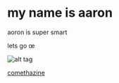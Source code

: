 # my name is aaron 

aoron is super smart 

lets go œ 

![alt tag](https://i.ytimg.com/vi/M7yxHm1bxr8/maxresdefault.jpg)

[comethazine](https://encrypted-tbn0.gstatic.com/images?q=tbn:ANd9GcQZ_ukSJZGxA_xzmUVHMjsjHsNO90t7sFreqVb1aqG-kOYghZd5q6tcs045AR9ILZhbE_g:https://resources.tidal.com/images/612bc0f7/2628/4a37/ac13/9e554f09b52d/750x750.jpg&usqp=CAU)

